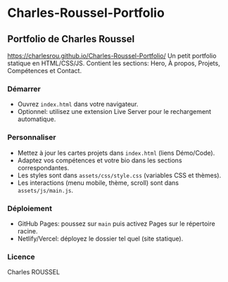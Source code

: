 # Charles-Roussel-Portfolio
## Portfolio de Charles Roussel
https://charlesrou.github.io/Charles-Roussel-Portfolio/
Un petit portfolio statique en HTML/CSS/JS. Contient les sections: Hero, À propos, Projets, Compétences et Contact.

### Démarrer
- Ouvrez `index.html` dans votre navigateur.
- Optionnel: utilisez une extension Live Server pour le rechargement automatique.

### Personnaliser
- Mettez à jour les cartes projets dans `index.html` (liens Démo/Code).
- Adaptez vos compétences et votre bio dans les sections correspondantes.
- Les styles sont dans `assets/css/style.css` (variables CSS et thèmes).
- Les interactions (menu mobile, thème, scroll) sont dans `assets/js/main.js`.

### Déploiement
- GitHub Pages: poussez sur `main` puis activez Pages sur le répertoire racine.
- Netlify/Vercel: déployez le dossier tel quel (site statique).

### Licence
Charles ROUSSEL